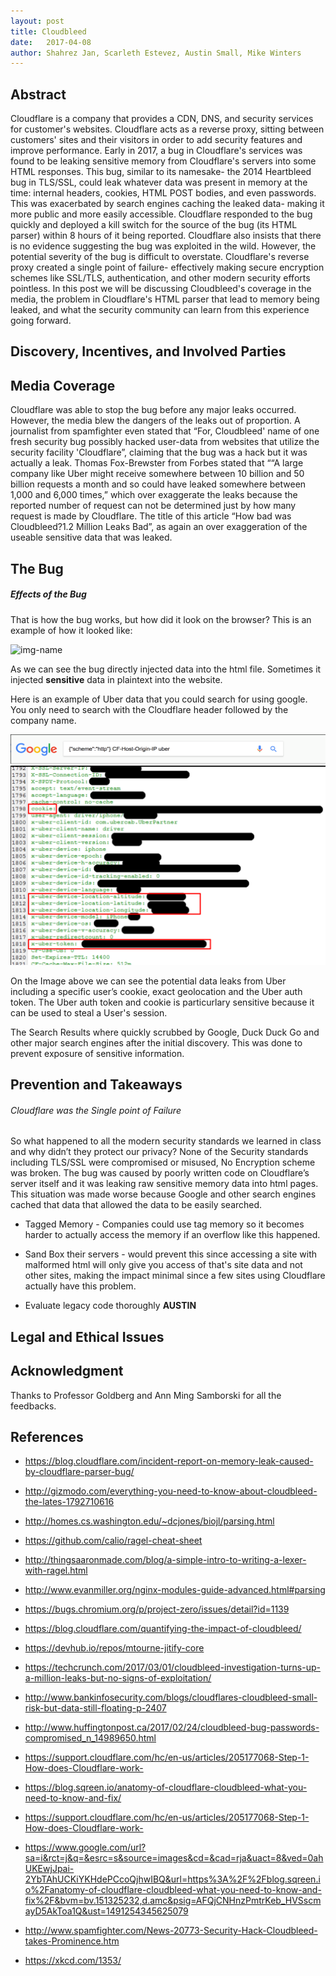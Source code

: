 ```yaml
---
layout: post
title: Cloudbleed
date:   2017-04-08
author: Shahrez Jan, Scarleth Estevez, Austin Small, Mike Winters
---
```


## Abstract
Cloudflare is a company that provides a CDN, DNS, and security services for customer's websites. Cloudflare acts as a reverse proxy, sitting between customers' sites and their visitors in order to add security features and improve performance. Early in 2017, a bug in Cloudflare's services was found to be leaking sensitive memory from Cloudflare's servers into some HTML responses. This bug, similar to its namesake- the 2014 Heartbleed bug in TLS/SSL, could leak whatever data was present in memory at the time: internal headers, cookies, HTML POST bodies, and even passwords. This was exacerbated by search engines caching the leaked data- making it more public and more easily accessible. Cloudflare responded to the bug quickly and deployed a kill switch for the source of the bug (its HTML parser) within 8 hours of it being reported. Cloudflare also insists that there is no evidence suggesting the bug was exploited in the wild. However, the potential severity of the bug is difficult to overstate. Cloudflare's reverse proxy created a single point of failure- effectively making secure encryption schemes like SSL/TLS, authentication, and other modern security efforts pointless. In this post we will be discussing Cloudbleed's coverage in the media, the problem in Cloudflare's HTML parser that lead to memory being leaked, and what the security community can learn from this experience going forward.

## Discovery, Incentives, and Involved Parties

## Media Coverage
Cloudflare was able to stop the bug before any major leaks occurred. However, the media blew the dangers of the leaks out of proportion. A journalist from spamfighter even stated that “For, Cloudbleed' name of one fresh security bug possibly hacked user-data from websites that utilize the security facility 'Cloudflare”, claiming that the bug was a hack but it was actually a leak.  Thomas Fox-Brewster from Forbes stated that ““A large company like Uber might receive somewhere between 10 billion and 50 billion requests a month and so could have leaked somewhere between 1,000 and 6,000 times,” which over exaggerate the leaks because the reported number of request can not be determined just by how many request is made by Cloudflare. The title of this article “How bad was Cloudbleed?1.2 Million Leaks Bad”, as again an over exaggeration of the useable sensitive data that was leaked. 

## The Bug
##### Effects of the Bug
That is how the bug works, but how did it look on the browser? This is an example of how it looked like:

 ![img-name](http://docs.ismgcorp.com/files/images_articles/cloudbleed-example-march2017.jpg)

As we can see the bug directly injected data into the html file. Sometimes it injected **sensitive** data in plaintext into the website.

Here is an example of Uber data that you could search for using google. You only need to search with the Cloudflare header followed by the company name.

![img-name](../img/googlesearch.png)
![img-name](../img/UberData.png)

On the Image above we can see the potential data leaks from Uber including a specific user’s cookie, exact geolocation and the Uber auth token. The Uber auth token and cookie is particurlary sensitive because it can be used to steal a User's session.

The Search Results where quickly scrubbed by Google, Duck Duck Go and other major search engines after the initial discovery. This was done to prevent exposure of sensitive information.


## Prevention and Takeaways

###### Cloudflare was the Single point of Failure

So what happened to all the modern security standards we learned in class and why didn’t they protect our privacy? None of the Security standards including TLS/SSL were compromised or misused, No Encryption scheme was broken. The bug was caused by poorly written code on Cloudflare’s server itself and it was leaking raw sensitive memory data into html pages. This situation was made worse because Google and other search engines cached that data that allowed the data to be easily searched.

* Tagged Memory - Companies could use tag memory so it becomes harder to actually access the memory if an overflow like this happened.

* Sand Box their servers - would prevent this since accessing a site with malformed html will only give you access of that's site data and not other sites, making the impact minimal since a few sites using Cloudflare actually have this problem.

* Evaluate legacy code thoroughly **AUSTIN**

## Legal and Ethical Issues

## Acknowledgment
Thanks to Professor Goldberg and Ann Ming Samborski for all the feedbacks.


## References
* https://blog.cloudflare.com/incident-report-on-memory-leak-caused-by-cloudflare-parser-bug/

* http://gizmodo.com/everything-you-need-to-know-about-cloudbleed-the-lates-1792710616

* http://homes.cs.washington.edu/~dcjones/biojl/parsing.html
* https://github.com/calio/ragel-cheat-sheet
* http://thingsaaronmade.com/blog/a-simple-intro-to-writing-a-lexer-with-ragel.html
* http://www.evanmiller.org/nginx-modules-guide-advanced.html#parsing
* https://bugs.chromium.org/p/project-zero/issues/detail?id=1139
* https://blog.cloudflare.com/quantifying-the-impact-of-cloudbleed/
* https://devhub.io/repos/mtourne-jitify-core
* https://techcrunch.com/2017/03/01/cloudbleed-investigation-turns-up-a-million-leaks-but-no-signs-of-exploitation/
* http://www.bankinfosecurity.com/blogs/cloudflares-cloudbleed-small-risk-but-data-still-floating-p-2407
* http://www.huffingtonpost.ca/2017/02/24/cloudbleed-bug-passwords-compromised_n_14989650.html
* https://support.cloudflare.com/hc/en-us/articles/205177068-Step-1-How-does-Cloudflare-work-
* https://blog.sqreen.io/anatomy-of-cloudflare-cloudbleed-what-you-need-to-know-and-fix/
* https://support.cloudflare.com/hc/en-us/articles/205177068-Step-1-How-does-Cloudflare-work-
* https://www.google.com/url?sa=i&rct=j&q=&esrc=s&source=images&cd=&cad=rja&uact=8&ved=0ahUKEwjJpai-2YbTAhUCKiYKHdePCcoQjhwIBQ&url=https%3A%2F%2Fblog.sqreen.io%2Fanatomy-of-cloudflare-cloudbleed-what-you-need-to-know-and-fix%2F&bvm=bv.151325232,d.amc&psig=AFQjCNHnzPmtrKeb_HVSscmayD5AkToa1Q&ust=1491254345625079
* http://www.spamfighter.com/News-20773-Security-Hack-Cloudbleed-takes-Prominence.htm
* https://xkcd.com/1353/
